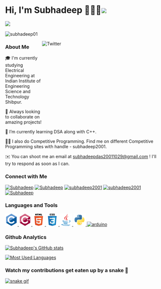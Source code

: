 <h1 align="left">Hi, I'm Subhadeep 👩🏾‍💻<a target="_blank" rel="noopener noreferrer" href="https://camo.githubusercontent.com/e8e7b06ecf583bc040eb60e44eb5b8e0ecc5421320a92929ce21522dbc34c891/68747470733a2f2f6d656469612e67697068792e636f6d2f6d656469612f6876524a434c467a6361737252346961377a2f67697068792e676966"><img src="https://camo.githubusercontent.com/e8e7b06ecf583bc040eb60e44eb5b8e0ecc5421320a92929ce21522dbc34c891/68747470733a2f2f6d656469612e67697068792e636f6d2f6d656469612f6876524a434c467a6361737252346961377a2f67697068792e676966" width="50" data-canonical-src="https://media.giphy.com/media/hvRJCLFzcasrR4ia7z/giphy.gif" style="max-width: 100%;"></a></h1>

<a href="https://github.com/subhadeep01"><img src="https://camo.githubusercontent.com/1acbbea519757b15e0cba37109e7a6824c5e3942835e429e3cc778ab8695e480/68747470733a2f2f696d672e736869656c64732e696f2f6769746875622f666f6c6c6f776572732f50726979616e6b65736852616a3f6c6162656c3d666f6c6c6f77267374796c653d736f6369616c" data-canonical-src="https://img.shields.io/github/followers/subhadeep01?label=follow&amp;style=social" style="max-width: 100%;"></a> <p align="left"> <img src="https://komarev.com/ghpvc/?username=subhadeep01&label=Profile%20views&color=0e75b6&style=flat" alt="subhadeep01" /> </p>

<a target="_blank" rel="noopener noreferrer" href="https://user-images.githubusercontent.com/71402528/106022694-225cfd80-60ec-11eb-9d3d-78cf6bf8d2ef.gif"><img src="https://user-images.githubusercontent.com/71402528/106022694-225cfd80-60ec-11eb-9d3d-78cf6bf8d2ef.gif" height="245px" width="385px" alt="Twitter" align="right" style="max-width: 100%;"></a>

<h3 align="left">About Me</h3>

<p align="left">🎓 I'm currently studying Electrical Engineering at Indian Institute of Engineering Science and Technology Shibpur.</p>
<p align="left">💼 Always looking to collaborate on amazing projects!</p>
<p align="left">🌱 I’m currently learning DSA along with C++.</p>
<p align="left">🧑‍💻 I also do Competitive Programming. Find me on different Competitive Programming sites with handle - subhadeep2001.</p>
<p align="left">✉️  You can shoot me an email at <a href= "mailto:subhadeepdas20011029@gmail.com">subhadeepdas20011029@gmail.com</a> ! I'll try to respond as soon as I can.</p>

<h3 align="left">Connect with Me</h3>

<a href="https://twitter.com/Subhadeep291007" rel="nofollow"><img src="https://camo.githubusercontent.com/7d1a85387ccb427e08c9ae6ab474ffb39f1fdff6b9e388d1edea87976324d905/68747470733a2f2f696d672e69636f6e73382e636f6d2f636f6c6f722f3134342f3030303030302f747769747465722e706e67" alt="Subhadeep" height="40" width="40" data-canonical-src="https://img.icons8.com/color/144/000000/twitter.png" style="max-width: 100%;"></a> <a href="https://www.linkedin.com/in/subhadeep-das-2a75b6178/" rel="nofollow"><img src="https://camo.githubusercontent.com/f4f0ef7493c38feb75ede98d04b23bf1d019e30f9239f5f7113a3a84cb0d791d/68747470733a2f2f696d672e69636f6e73382e636f6d2f666c75656e63792f34382f3030303030302f6c696e6b6564696e2e706e67" alt="Subhadeep" height="40" width="40" data-canonical-src="https://img.icons8.com/fluency/48/000000/linkedin.png" style="max-width: 100%;"></a> <a href="https://www.codechef.com/users/subhadeep2001" rel="nofollow"><img src="https://camo.githubusercontent.com/8604c0950eb986b6ef9a9f897b88fc1817e584c9cd64dd9cad36c1383fadca24/68747470733a2f2f696d672e69636f6e73382e636f6d2f636f6c6f722f3134342f3030303030302f636f6465636865662e706e67" alt="subhadeep2001" height="40" width="40" data-canonical-src="https://img.icons8.com/color/144/000000/codechef.png" style="max-width: 100%;"></a> <a href="https://codeforces.com/profile/subhadeep2001" rel="nofollow"><img src="https://camo.githubusercontent.com/0b6f91d58a4b9c8da716cb57eff2b4c6fa9d3fecd6b434b3e7096f8c15fd2654/68747470733a2f2f696d672e69636f6e73382e636f6d2f65787465726e616c2d74616c2d72657669766f2d636f6c6f722d74616c2d72657669766f2f39362f3030303030302f65787465726e616c2d636f6465666f726365732d70726f6772616d6d696e672d636f6d7065746974696f6e732d616e642d636f6e74657374732d70726f6772616d6d696e672d636f6d6d756e6974792d6c6f676f2d636f6c6f722d74616c2d72657669766f2e706e67" alt="subhadeep2001" height="40" width="40" data-canonical-src="https://img.icons8.com/external-tal-revivo-color-tal-revivo/96/000000/external-codeforces-programming-competitions-and-contests-programming-community-logo-color-tal-revivo.png" style="max-width: 100%;"></a> <a href="https://www.leetcode.com/subha_deep" rel="nofollow"><img src="https://camo.githubusercontent.com/2454f972a29b1c10bf92c7dfaa9ec82b7bc2952a706178eadaf7384779bd4782/68747470733a2f2f696d672e69636f6e73382e636f6d2f65787465726e616c2d74616c2d72657669766f2d636f6c6f722d74616c2d72657669766f2f39362f3030303030302f65787465726e616c2d6c6576656c2d75702d796f75722d636f64696e672d736b696c6c732d616e642d717569636b6c792d6c616e642d612d6a6f622d6c6f676f2d636f6c6f722d74616c2d72657669766f2e706e67" alt="Subhadeep" height="40" width="40" data-canonical-src="https://img.icons8.com/external-tal-revivo-color-tal-revivo/96/000000/external-level-up-your-coding-skills-and-quickly-land-a-job-logo-color-tal-revivo.png" style="max-width: 100%;"></a>

<h3 align="left">Languages and Tools</h3>
<p align="left"> <a href="https://www.cprogramming.com/" target="_blank" rel="noreferrer"> <img src="https://raw.githubusercontent.com/devicons/devicon/master/icons/c/c-original.svg" alt="c" width="40" height="40"/> </a> <a href="https://www.w3schools.com/cpp/" target="_blank" rel="noreferrer"> <img src="https://raw.githubusercontent.com/devicons/devicon/master/icons/cplusplus/cplusplus-original.svg" alt="cplusplus" width="40" height="40"/> </a> <a href="https://www.w3.org/html/" target="_blank" rel="noreferrer"> <img src="https://raw.githubusercontent.com/devicons/devicon/master/icons/html5/html5-original-wordmark.svg" alt="html5" width="40" height="40"/> </a> <a href="https://www.w3schools.com/css/" target="_blank" rel="noreferrer"> <img src="https://raw.githubusercontent.com/devicons/devicon/master/icons/css3/css3-original-wordmark.svg" alt="css3" width="40" height="40"/> </a> <a href="https://www.java.com" target="_blank" rel="noreferrer"> <img src="https://raw.githubusercontent.com/devicons/devicon/master/icons/java/java-original.svg" alt="java" width="40" height="40"/> </a> <a href="https://www.python.org" target="_blank" rel="noreferrer"> <img src="https://raw.githubusercontent.com/devicons/devicon/master/icons/python/python-original.svg" alt="python" width="40" height="40"/> </a> <a href="https://www.arduino.cc/" target="_blank" rel="noreferrer"> <img src="https://cdn.worldvectorlogo.com/logos/arduino-1.svg" alt="arduino" width="40" height="40"/> </a>
</p>

<h3 align="left">Github Analytics</h3>

[![Subhadeep's GitHub stats](https://github-readme-stats.vercel.app/api?username=subhadeep01&count_private=true&show_icons=true&theme=radical)](https://github.com/anuraghazra/github-readme-stats)

[![Most Used Languages](https://github-readme-stats.vercel.app/api/top-langs/?username=subhadeep01&layout=compact&theme=outrun)](https://github.com/anuraghazra/github-readme-stats)

<h3 align="left">Watch my contributions get eaten up by a snake 🐍</h3>
<a target="_blank" rel="noopener noreferrer" href="https://github.com/tanyarajhans/Actions/blob/output/github-contribution-grid-snake.svg"><img src="https://github.com/tanyarajhans/Actions/raw/output/github-contribution-grid-snake.svg" alt="snake gif" style="max-width: 100%;"></a>
